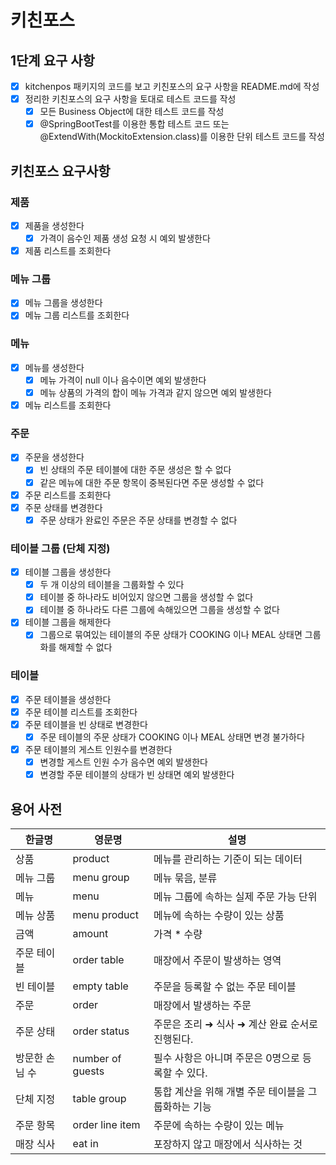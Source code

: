# 키친포스

## 1단계 요구 사항

- [x] kitchenpos 패키지의 코드를 보고 키친포스의 요구 사항을 README.md에 작성
- [x] 정리한 키친포스의 요구 사항을 토대로 테스트 코드를 작성
    - [x] 모든 Business Object에 대한 테스트 코드를 작성
    - [x] @SpringBootTest를 이용한 통합 테스트 코드 또는 @ExtendWith(MockitoExtension.class)를 이용한 단위 테스트 코드를 작성

## 키친포스 요구사항

### 제품

- [x] 제품을 생성한다
    - [x] 가격이 음수인 제품 생성 요청 시 예외 발생한다
- [x] 제품 리스트를 조회한다

### 메뉴 그룹

- [x] 메뉴 그룹을 생성한다
- [x] 메뉴 그룹 리스트를 조회한다

### 메뉴

- [x] 메뉴를 생성한다
    - [x] 메뉴 가격이 null 이나 음수이면 예외 발생한다
    - [x] 메뉴 상품의 가격의 합이 메뉴 가격과 같지 않으면 예외 발생한다
- [x] 메뉴 리스트를 조회한다

### 주문

- [x] 주문을 생성한다
    - [x] 빈 상태의 주문 테이블에 대한 주문 생성은 할 수 없다
    - [x] 같은 메뉴에 대한 주문 항목이 중복된다면 주문 생성할 수 없다
- [x] 주문 리스트를 조회한다
- [x] 주문 상태를 변경한다
    - [x] 주문 상태가 완료인 주문은 주문 상태를 변경할 수 없다

### 테이블 그룹 (단체 지정)

- [x] 테이블 그룹을 생성한다
    - [x] 두 개 이상의 테이블을 그룹화할 수 있다
    - [x] 테이블 중 하나라도 비어있지 않으면 그룹을 생성할 수 없다
    - [x] 테이블 중 하나라도 다른 그룹에 속해있으면 그룹을 생성할 수 없다
- [x] 테이블 그룹을 해제한다
    - [x] 그룹으로 묶여있는 테이블의 주문 상태가 COOKING 이나 MEAL 상태면 그룹화를 해제할 수 없다

### 테이블

- [x] 주문 테이블을 생성한다
- [x] 주문 테이블 리스트를 조회한다
- [x] 주문 테이블을 빈 상태로 변경한다
    - [x] 주문 테이블의 주문 상태가 COOKING 이나 MEAL 상태면 변경 불가하다
- [x] 주문 테이블의 게스트 인원수를 변경한다
    - [x] 변경할 게스트 인원 수가 음수면 예외 발생한다
    - [x] 변경할 주문 테이블의 상태가 빈 상태면 예외 발생한다

## 용어 사전

| 한글명 | 영문명 | 설명 |
| --- | --- | --- |
| 상품 | product | 메뉴를 관리하는 기준이 되는 데이터 |
| 메뉴 그룹 | menu group | 메뉴 묶음, 분류 |
| 메뉴 | menu | 메뉴 그룹에 속하는 실제 주문 가능 단위 |
| 메뉴 상품 | menu product | 메뉴에 속하는 수량이 있는 상품 |
| 금액 | amount | 가격 * 수량 |
| 주문 테이블 | order table | 매장에서 주문이 발생하는 영역 |
| 빈 테이블 | empty table | 주문을 등록할 수 없는 주문 테이블 |
| 주문 | order | 매장에서 발생하는 주문 |
| 주문 상태 | order status | 주문은 조리 ➜ 식사 ➜ 계산 완료 순서로 진행된다. |
| 방문한 손님 수 | number of guests | 필수 사항은 아니며 주문은 0명으로 등록할 수 있다. |
| 단체 지정 | table group | 통합 계산을 위해 개별 주문 테이블을 그룹화하는 기능 |
| 주문 항목 | order line item | 주문에 속하는 수량이 있는 메뉴 |
| 매장 식사 | eat in | 포장하지 않고 매장에서 식사하는 것 |
